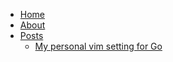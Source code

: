 * [Home](/)
* [About](/about)
* [Posts](/posts/index)
  * [My personal vim setting for Go](posts/2024-06-21-develop-golang-with-neovim.md)